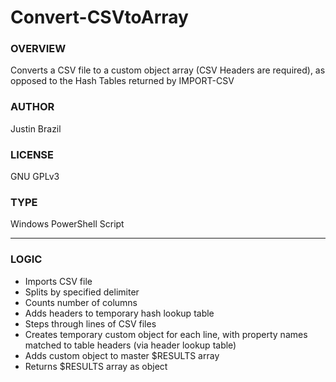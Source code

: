 # Convert-CSVtoArray

### OVERVIEW  

  Converts a CSV file to a custom object array (CSV Headers are required), as opposed to the Hash Tables returned by IMPORT-CSV

### AUTHOR  

  Justin Brazil

### LICENSE  

  GNU GPLv3

### TYPE  

  Windows PowerShell Script

-------------------------------------------------

### LOGIC

* Imports CSV file
* Splits by specified delimiter
* Counts number of columns
* Adds headers to temporary hash lookup table
* Steps through lines of CSV files
* Creates temporary custom object for each line, with property names matched to table headers (via header lookup table)
* Adds custom object to master $RESULTS array 
* Returns $RESULTS array as object
